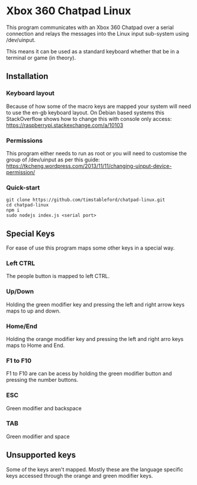 # Xbox 360 Chatpad Linux
This program communicates with an Xbox 360 Chatpad over a serial connection and relays the messages into the Linux input sub-system using /dev/uinput.

This means it can be used as a standard keyboard whether that be in a terminal or game (in theory).

## Installation

### Keyboard layout
Because of how some of the macro keys are mapped your system will need to use the en-gb keyboard layout.
On Debian based systems this StackOverflow shows how to change this with console only access: https://raspberrypi.stackexchange.com/a/10103

### Permissions
This program either needs to run as root or you will need to customise the group of /dev/uinput as per this guide: https://tkcheng.wordpress.com/2013/11/11/changing-uinput-device-permission/

### Quick-start
```
git clone https://github.com/timstableford/chatpad-linux.git
cd chatpad-linux
npm i
sudo nodejs index.js <serial port>
```

## Special Keys
For ease of use this program maps some other keys in a special way.

### Left CTRL
The people button is mapped to left CTRL.

### Up/Down
Holding the green modifier key and pressing the left and right arrow keys maps to up and down.

### Home/End
Holding the orange modifier key and pressing the left and right arro keys maps to Home and End.

### F1 to F10
F1 to F10 are can be acess by holding the green modifier button and pressing the number buttons.

### ESC
Green modifier and backspace

### TAB
Green modifier and space

## Unsupported keys
Some of the keys aren't mapped. Mostly these are the language specific keys accessed through the orange and green modifier keys.
